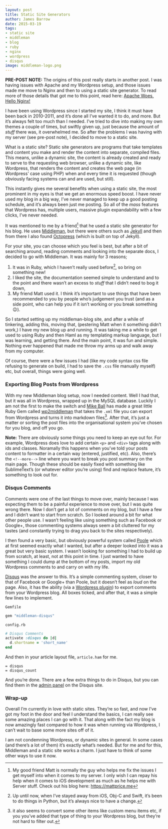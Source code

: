 ```yaml
---
layout: post
title: Static Site Generators
author: James Barrow
date: 2015-03-19
tags:
- static site
- middleman
- blog
- ruby
- nginx
- wordpress
- disqus
image: middleman-logo.png
---
```


**PRE-POST NOTE:** The origins of this post really starts in another post. I was having issues with Apache and my Wordpress setup, and those issues made me move to Nginx and then to using a static site generator. To read more of those details that got me to this point, read here: [Apache Woes, Hello Nginx!](/2015/apache-woes-hello-nginx/)

I have been using Wordpress since I started my site, I think it must have been back in 2010-2011, and it’s done all I’ve wanted it to do, and more. But it’s always felt too much than I needed. I’ve tried to dive into making my own themes a couple of times, but swiftly given up, just because the amount of _stuff_ there was, it overwhelmed me. So after the problems I was having with my server (see pre-post note), I decided to move to a static site.

What is a static site? Static site generators are programs that take templates and content you make and render the content into separate, compiled files. This means, unlike a dynamic site, the content is already created and ready to serve to the requesting web browser, unlike a dynamic site, like Wordpress, that renders the content and creates the web page (in Wordpress’ case using PHP) when and every time it is requested (though obviously facing systems can and are used, but still).

<!-- READMORE -->

This instantly gives me several benefits when using a static site, the most prominent in my eyes is that we get an enormous speed boost. I have never used my blog in a big way, I’ve never managed to keep up a good posting schedule, and it’s always been just me posting. So all of the _mass_ features that Wordpress has, multiple users, massive plugin expandability with a few clicks, I’ve never needed.

It was mentioned to me by a friend[^1] that he used a static site generator for his blog. He uses [Middleman](https://middlemanapp.com), but there were others such as [Jekyll](http://jekyllrb.com) and then from there I also found [Octopress](http://octopress.org) (which is built on top of Jekyll).

For your site, you can choose which you feel is best, but after a bit of searching around, reading comments and looking into the separate docs, I decided to go with Middleman. It was mainly for 3 reasons;
1. It was in Ruby, which I haven’t really used before[^2], so bring on something new!
2. I liked the site, the documentation seemed simple to understand and to the point and there wasn’t an excess to _stuff_ that I didn’t need to bog it down,
3. My friend Matt used it. I think it’s important to use things that have been recommended to you by people who’s judgement you trust (and as a side point, who can help you if it isn’t working or you break something 😉).

So I started setting up my middleman-blog site, and after a while of tinkering, adding this, moving that, (pestering Matt when it something didn’t work,) I have my new blog up and running. It was taking me a while to get used to using Ruby and then Haml as my templating markup language, but I was learning, and getting there. And the main point, it was fun and simple. Nothing ever happened that made me throw my arms up and walk away from my computer.

Of course, there were a few issues I had (like my code syntax css file refusing to generate on build, I had to save the `.css` file manually myself) etc, but overall, things were going well.

### Exporting Blog Posts from Wordpress

With my new Middleman blog setup, now I needed content. Well I had that, but it was all in Wordpress, wrapped up in the MySQL database. Luckily I am not the first to make the switch and [Mike Ball](https://github.com/mdb) has made a great little Ruby Gem called [wp2middleman](https://github.com/mdb/wp2middleman) that takes the `.xml` file you can export from Wordpress and turns it into markdown files[^3]. After that, it’s just a matter or sorting the post files into the organisational system you’ve chosen for you blog, and off you go.

**Note:** There are obviously some things you need to keep an eye out for. For example, Wordpress does love to add certain `<p>` and `<div>` tags along with ids and classes. Noramally this happens when you’ve told your posts content to formatter in a certain way (entered, justified, etc). Also, there’s the `<!--more-->` line where you want to break you post summary on the main page. Though these should be easily fixed with something like SublimeText’s (or whatever editor you’re using) find and replace feature, it’s something to look out for.

### Disqus Comments

Comments were one of the last things to move over, mainly because I was expecting them to be a painful experience to move over, but I was quite wrong there. Now I don’t get a lot of comments on my blog, but I have a few and I didn’t want to start from scratch. So I looked around a bit for what other people use. I wasn’t feeling like using something such as Facebook or Google+, those commenting systems always seem a bit cluttered for my tastes (and constantly trying to drag you back to the sites respectively).

I then found a very basic, but obviously powerful system called [Poole](http://pooleapp.com) which at first seemed exactly what I wanted, but after a deeper looked into it was a great but very basic system. I wasn’t looking for something I had to build up from scratch, at least, not at this point in time. I just wanted to have something I could dump at the bottom of my posts, import my old Wordpress comments to and carry on with my life.

[Disqus](https://disqus.com) was the answer to this. It’s a simple commenting system, closer to that of Facebook or Google+ than Poole, but it doesn’t feel as _loud_ on the page. Also, it has the ability (via a [Wordpress plugin](https://wordpress.org/plugins/disqus-comment-system/)) to export comments from your Wordpress blog. All boxes ticked, and after that, it was a simple few lines to implement.

`Gemfile`

```ruby
gem "middleman-disqus"
```

`config.rb`

```ruby
# Disqus Comments
activate :disqus do |d|
  d.shortname = 'short_name'
end
```

And then in your article layout file, `article.ham` for me.

```haml
= disqus
= disqus_count
```

And you’re done. There are a few extra things to do in Disqus, but you can find them in the [admin panel](https://disqus.com/admin/create/) on the Disqus site.

### Wrap-up

Overall I’m currently in love with static sites. They’re so fast, and now I’ve got my foot in the door and feel I understand the basics, I can really see some amazing places I can go with it. That along with the fact my blog is now amazingly fast compared to how it was when running via Wordpress, I can’t wait to base some more sites off of it.

I am not condemning Wordpress, or dynamic sites in general. In some cases (and there’s a lot of them) it’s exactly what’s needed. But for me and for this, Middleman and a static site works a charm. I just have to think of some other ways to use it now.

[^1]: My good friend Matt is normally the guy who helps me fix the issues I get myself into when it comes to my server. I only wish I can repay his help when it comes to iOS development as much as he helps me with Server stuff. Check out his blog here: <https://mattprice.me>
[^2]: Up until now, when I’ve stayed away from iOS, Obj-C and Swift, it’s been to do things in Python, but it’s always nice to have a change.
[^3]: it also seems to convert some other items like custom menu items etc, if you you’ve added that type of thing to your Wordpress blog, but they’re not hard to filter out.